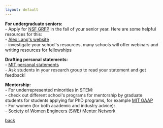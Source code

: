 ```yaml
---
layout: default
---
```

<p><b>For undergraduate seniors:</b><br>
- Apply for <a href="https://www.nsfgrfp.org/" target="_blank">NSF GRFP</a> in the fall of your senior year. Here are some helpful resources for this: <br>
-  <a href="https://www.alexhunterlang.com/nsf-fellowship" target="_blank">Alex Lang's website</a> <br>
- investigate your school's resources, many schools will offer webinars and writing resources for fellowships <br>

<p><b>Drafting personal statements:</b><br>
- <a href="https://mitcommlab.mit.edu/eecs/commkit/graduate-school-personal-statement/" target="_blank">MIT personal statements</a><br>
- Ask students in your research group to read your statement and get feedback!</p>

<p><b>Mentorship:</b><br>
- For underrepresented minorities in STEM:<br>
  - check out different school's programs for mentorship by graduate students for students applying for PhD programs, for example <a href="https://eecs-gaap.mit.edu/" target="_blank">MIT GAAP</a><br>
- For women (for both academic and industry advice):<br>
  - <a href="https://swe.turazo.com/" target="_blank">Society of Women Engineers (SWE) Mentor Network</a><br>


[back](./index.md)
